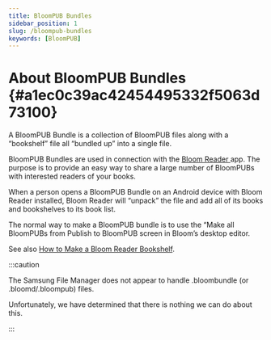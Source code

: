 ```yaml
---
title: BloomPUB Bundles
sidebar_position: 1
slug: /bloompub-bundles
keywords: [BloomPUB]
---
```




# About BloomPUB Bundles {#a1ec0c39ac42454495332f5063d73100}


A BloomPUB Bundle is a collection of BloomPUB files along with a “bookshelf” file all “bundled up” into a single file. 


BloomPUB Bundles are used in connection with the [Bloom Reader ](https://bloomlibrary.org/page/create/bloom-reader)app. The purpose is to provide an easy way to share a large number of BloomPUBs with interested readers of your books. 


When a person opens a BloomPUB Bundle on an Android device with Bloom Reader installed, Bloom Reader will “unpack” the file and add all of its books and bookshelves to its book list.


The normal way to make a BloomPUB bundle is to use the “Make all BloomPUBs from Publish to BloomPUB screen in Bloom’s desktop editor.


See also [How to Make a Bloom Reader Bookshelf](/bloom-bookshelves).


:::caution

The Samsung File Manager does not appear to handle .bloombundle (or .bloomd/.bloompub) files. 

Unfortunately, we have determined that there is nothing we can do about this.

:::



